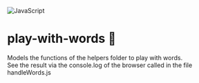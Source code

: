 ![JavaScript](https://img.shields.io/badge/javascript-%23323330.svg?style=for-the-badge&logo=javascript&logoColor=%23F7DF1E)

# play-with-words :feet: 

Models the functions of the helpers folder to play with words. <br/>
See the result via the console.log of the browser called in the file handleWords.js
